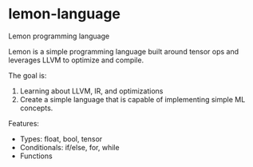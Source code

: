 # lemon-language
Lemon programming language

Lemon is a simple programming language built around tensor ops and leverages LLVM to optimize and compile.

The goal is: 
1) Learning about LLVM, IR, and optimizations
2) Create a simple language that is capable of implementing simple ML concepts.

Features:
- Types: float, bool, tensor
- Conditionals: if/else, for, while
- Functions
